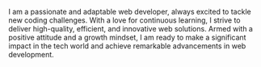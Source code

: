 I am a passionate and adaptable web developer, always excited to tackle new coding challenges. With a love for continuous learning, I strive to deliver high-quality, efficient, and innovative web solutions. Armed with a positive attitude and a growth mindset, I am ready to make a significant impact in the tech world and achieve remarkable advancements in web development.

